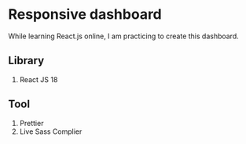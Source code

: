 # Responsive dashboard

While learning React.js online, I am practicing to create this dashboard.

## Library

1. React JS 18

## Tool

1. Prettier
2. Live Sass Complier
